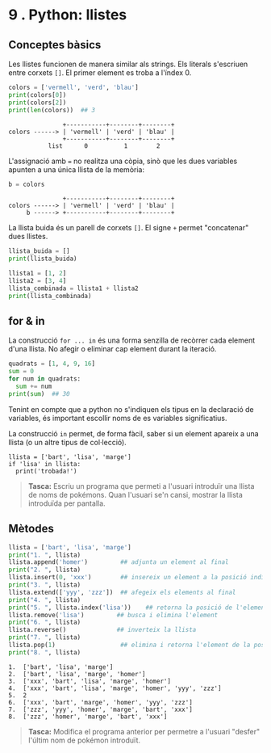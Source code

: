 9 . Python: llistes
=========================

Conceptes bàsics
----------------

Les llistes funcionen de manera similar als strings. Els literals s'escriuen entre corxets `[]`. El primer element es troba a l'índex 0.

```python
colors = ['vermell', 'verd', 'blau']
print(colors[0])
print(colors[2])
print(len(colors))  ## 3
```

```
               +-----------+--------+--------+
colors ------> | 'vermell' | 'verd' | 'blau' |
               +-----------+--------+--------+
           list      0          1        2
```

L'assignació amb `=` no realitza una còpia, sinò que les dues variables apunten a una única llista de la memòria:

```python
b = colors
```

```
               +-----------+--------+--------+
colors ------> | 'vermell' | 'verd' | 'blau' |
     b ------> +-----------+--------+--------+

```

La llista buida és un parell de corxets `[]`. El signe `+` permet "concatenar" dues llistes.

```python
llista_buida = []
print(llista_buida)

llista1 = [1, 2]
llista2 = [3, 4]
llista_combinada = llista1 + llista2
print(llista_combinada)
```



for & in
---------

La construcció `for ... in` és una forma senzilla de recòrrer cada element d'una llista. No afegir o eliminar cap element durant la iteració.

```python
quadrats = [1, 4, 9, 16]
sum = 0
for num in quadrats:
  sum += num
print(sum)  ## 30
```

Tenint en compte que a python no s'indiquen els tipus en la declaració de variables, és important escollir noms de es variables significatius.

La construcció `in` permet, de forma fàcil, saber si un element apareix a una llista (o un altre tipus de col·lecció).

```
llista = ['bart', 'lisa', 'marge']
if 'lisa' in llista:
  print('trobada!')
```

> **Tasca:** Escriu un programa que permeti a l'usuari introduïr una llista de noms de pokémons. Quan l'usuari se'n cansi, mostrar la llista introduïda per pantalla.

Mètodes
-------

```python
llista = ['bart', 'lisa', 'marge']
print("1. ", llista)
llista.append('homer')         ## adjunta un element al final
print("2. ", llista)
llista.insert(0, 'xxx')        ## insereix un element a la posició indicada
print("3. ", llista)
llista.extend(['yyy', 'zzz'])  ## afegeix els elements al final
print("4. ", llista)
print("5. ", llista.index('lisa'))    ## retorna la posició de l'element indicat
llista.remove('lisa')         ## busca i elimina l'element
print("6. ", llista)
llista.reverse()              ## inverteix la llista
print("7. ", llista)
llista.pop(1)                  ## elimina i retorna l'element de la posició indicada
print("8. ", llista)
```

```
1.  ['bart', 'lisa', 'marge']
2.  ['bart', 'lisa', 'marge', 'homer']
3.  ['xxx', 'bart', 'lisa', 'marge', 'homer']
4.  ['xxx', 'bart', 'lisa', 'marge', 'homer', 'yyy', 'zzz']
5.  2
6.  ['xxx', 'bart', 'marge', 'homer', 'yyy', 'zzz']
7.  ['zzz', 'yyy', 'homer', 'marge', 'bart', 'xxx']
8.  ['zzz', 'homer', 'marge', 'bart', 'xxx']
```

> **Tasca:** Modifica el programa anterior per permetre a l'usuari "desfer" l'últim nom de pokémon introduït.
